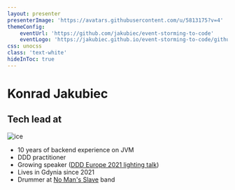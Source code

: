 ```yaml
---
layout: presenter
presenterImage: 'https://avatars.githubusercontent.com/u/5813175?v=4'
themeConfig:
    eventUrl: 'https://github.com/jakubiec/event-storming-to-code'
    eventLogo: 'https://jakubiec.github.io/event-storming-to-code/github-mark.png'
css: unocss
class: 'text-white'
hideInToc: true
---
```


# Konrad Jakubiec

## Tech lead at 

![ice](https://www.iceservices.com/wp-content/themes/ice/assets/img/iceservices-logo.png)

* 10 years of backend experience on JVM
* DDD practitioner 
* Growing speaker ([DDD Europe 2021 lighting talk](https://www.youtube.com/watch?v=QhcPk5zNk_Q))
* Lives in Gdynia since 2021
* Drummer at [No Man's Slave](https://www.facebook.com/nomansslave) band

